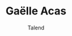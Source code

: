 ---
key: gaelle_acas
title: Gaëlle Acas
name: Gaëlle Acas
type: core
company: Talend
subtitle: Talend
city: Nantes, France
photoURL: ./images/team/gaelle_acas.jpg
socials:
  - icon: twitter
    link: https://twitter.com/Gaelleacas
    name: Gaelleacas
  - icon: github
    link: https://github.com/gaelletalend
    name: gaelletalend
---